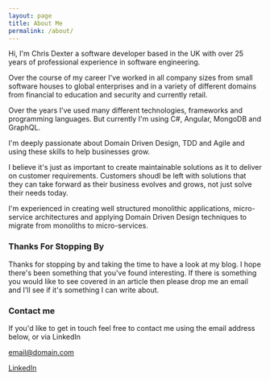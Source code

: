 ```yaml
---
layout: page
title: About Me
permalink: /about/
---
```

Hi, I'm Chris Dexter a software developer based in the UK with over 25 years of professional experience in software engineering. 

Over the course of my career I've worked in all company sizes from small software houses to global enterprises and in a variety of different domains from financial to education and security and currently retail.

Over the years I've used many different technologies, frameworks and programming languages. But currently I'm using C#, Angular, MongoDB and GraphQL.

I'm deeply passionate about Domain Driven Design, TDD and Agile and using these skills to help businesses grow.

I believe it's just as important to create maintainable solutions as it to deliver on customer requirements. Customers shoudl be left with solutions that they can take forward as their business evolves and grows, not just solve their needs today.

I'm experienced in creating well structured monolithic applications, micro-service architectures and applying Domain Driven Design techniques to migrate from monoliths to micro-services.

### Thanks For Stopping By

Thanks for stopping by and taking the time to have a look at my blog. I hope there's been something that you've found interesting.
If there is something you would like to see covered in an article then please drop me an email and I'll see if it's something I can write about.

### Contact me
If you'd like to get in touch feel free to contact me using the email address below, or via LinkedIn 

[email@domain.com](mailto:email@domain.com)

[LinkedIn](https://www.linkedin.com/in/chris-dexter/)
